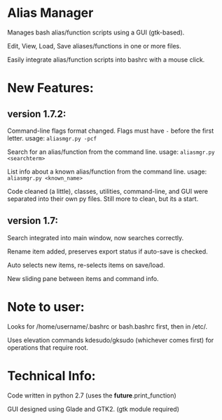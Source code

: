 Alias Manager
=============

Manages bash alias/function scripts using a GUI (gtk-based).

Edit, View, Load, Save aliases/functions in one or more files.

Easily integrate alias/function scripts into bashrc with a mouse click.


New Features:
=============

version 1.7.2:
--------------

Command-line flags format changed. Flags must have `-` before the first letter.
    usage: `aliasmgr.py -pcf`

Search for an alias/function from the command line.
    usage: `aliasmgr.py <searchterm>`

List info about a known alias/function from the command line.
    usage: `aliasmgr.py <known_name>`

Code cleaned (a little), classes, utilities, command-line, and GUI were separated
into their own py files. Still more to clean, but its a start.


version 1.7:
------------

Search integrated into main window, now searches correctly.

Rename item added, preserves export status if auto-save is checked.

Auto selects new items, re-selects items on save/load.

New sliding pane between items and command info. 

Note to user:
=============
Looks for /home/username/.bashrc or bash.bashrc first, then in /etc/.

Uses elevation commands kdesudo/gksudo (whichever comes first) for operations that
 require root.
 
 
Technical Info:
===============

Code written in python 2.7 (uses the __future__.print_function)

GUI designed using Glade and GTK2. (gtk module required)
  
  
